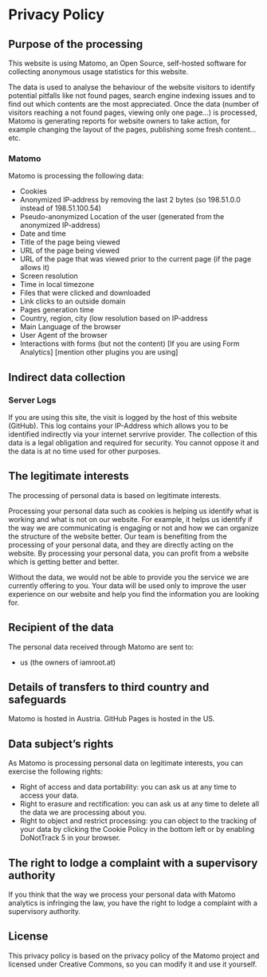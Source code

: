 # Privacy Policy

## Purpose of the processing

This website is using Matomo, an Open Source, self-hosted software for collecting anonymous usage statistics for this website.

The data is used to analyse the behaviour of the website visitors to identify potential pitfalls like not found pages, search engine indexing issues and to find out which contents are the most appreciated. Once the data (number of visitors reaching a not found pages, viewing only one page…) is processed, Matomo is generating reports for website owners to take action, for example changing the layout of the pages, publishing some fresh content… etc.

### Matomo

Matomo is processing the following data:

- Cookies
- Anonymized IP-address by removing the last 2 bytes (so 198.51.0.0 instead of 198.51.100.54)
- Pseudo-anonymized Location of the user (generated from the anonymized IP-address)
- Date and time
- Title of the page being viewed
- URL of the page being viewed
- URL of the page that was viewed prior to the current page (if the page allows it)
- Screen resolution
- Time in local timezone
- Files that were clicked and downloaded
- Link clicks to an outside domain
- Pages generation time
- Country, region, city (low resolution based on IP-address
- Main Language of the browser
- User Agent of the browser
- Interactions with forms (but not the content) [If you are using Form Analytics]
[mention other plugins you are using]

## Indirect data collection

### Server Logs

If you are using this site, the visit is logged by the host of this website (GitHub). This log contains your IP-Address which allows you to be identified indirectly via your internet servrive provider. The collection of this data is a legal obligation and required for security. You cannot oppose it and the data is at no time used for other purposes.

## The legitimate interests

The processing of personal data is based on legitimate interests.

Processing your personal data such as cookies is helping us identify what is working and what is not on our website. For example, it helps us identify if the way we are communicating is engaging or not and how we can organize the structure of the website better. Our team is benefiting from the processing of your personal data, and they are directly acting on the website. By processing your personal data, you can profit from a website which is getting better and better.

Without the data, we would not be able to provide you the service we are currently offering to you. Your data will be used only to improve the user experience on our website and help you find the information you are looking for.

## Recipient of the data

The personal data received through Matomo are sent to:

- us (the owners of iamroot.at)

## Details of transfers to third country and safeguards

Matomo is hosted in Austria. GitHub Pages is hosted in the US.

## Data subject’s rights

As Matomo is processing personal data on legitimate interests, you can exercise the following rights:

- Right of access and data portability: you can ask us at any time to access your data.
- Right to erasure and rectification: you can ask us at any time to delete all the data we are processing about you.
- Right to object and restrict processing: you can object to the tracking of your data by clicking the Cookie Policy in the bottom left or by enabling DoNotTrack 5 in your browser.

## The right to lodge a complaint with a supervisory authority

If you think that the way we process your personal data with Matomo analytics is infringing the law, you have the right to lodge a complaint with a supervisory authority.

## License

This privacy policy is based on the privacy policy of the Matomo project and licensed under Creative Commons, so you can modify it and use it yourself.

<!-- based on https://forum.matomo.org/t/privacy-policy-template/28389 -->
